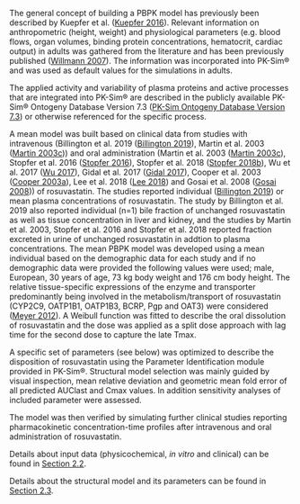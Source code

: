 The general concept of building a PBPK model has previously been described by Kuepfer et al. ([Kuepfer 2016](#5-references)). Relevant information on anthropometric (height, weight) and physiological parameters (e.g. blood flows, organ volumes, binding protein concentrations, hematocrit, cardiac output) in adults was gathered from the literature and has been previously published ([Willmann 2007](#5-references)). The information was incorporated into PK-Sim® and was used as default values for the simulations in adults.

The applied activity and variability of plasma proteins and active processes that are integrated into PK-Sim® are described in the publicly available PK-Sim® Ontogeny Database Version 7.3 ([PK-Sim Ontogeny Database Version 7.3](#5-references)) or otherwise referenced for the specific process.

A mean model was built based on clinical data from studies with intravenous (Billington et al. 2019 ([Billington 2019](#5-references)), Martin et al. 2003 ([Martin 2003c](#5-references))) and oral administration (Martin et al. 2003 ([Martin 2003c](#5-references)), Stopfer et al. 2016 ([Stopfer 2016](#5-references)), Stopfer et al. 2018 ([Stopfer 2018b](#5-references)), Wu et al. 2017 ([Wu 2017](#5-references)), Gidal et al. 2017 ([Gidal  2017](#5-references)), Cooper et al. 2003 ([Cooper 2003a](#5-references)),  Lee et al. 2018 ([Lee 2018](#5-references)) and Gosai et al. 2008 ([Gosai 2008](#5-references))) of rosuvastatin. The studies reported individual ([Billington 2019](#5-references)) or mean plasma concentrations of rosuvastatin. The study by Billington et al. 2019 also reported individual (n=1) bile fraction of unchanged rosuvastatin as well as tissue concentration in liver and kidney, and the studies by Martin et al. 2003, Stopfer et al. 2016 and Stopfer et al. 2018 reported fraction excreted in urine of unchanged rosuvastatin in addtion to plasma concentrations. The mean PBPK model was developed using a mean individual based on the demographic data for each study and if no demographic data were provided the following values were used; male, European, 30 years of age, 73 kg body weight and 176 cm body height. The relative tissue-specific expressions of the enzyme and transporter predominantly being involved in the metabolism/transport of rosuvastatin (CYP2C9, OATP1B1, OATP1B3, BCRP, Pgp and OAT3) were considered ([Meyer 2012](#5-references)). A Weibull function was fitted to describe the oral dissolution of rosuvastatin and the dose was applied as a split dose approach with lag time for the second dose to capture the late Tmax.  

A specific set of parameters (see below) was optimized to describe the disposition of rosuvastatin using the Parameter Identification module provided in PK-Sim®. Structural model selection was mainly guided by visual inspection, mean relative deviation and geometric mean fold error of all predicted
AUClast and Cmax values. In addition sensitivity analyses of included parameter were assessed.

The model was then verified by simulating further clinical studies reporting pharmacokinetic concentration-time profiles after intravenous and oral administration of rosuvastatin.

Details about input data (physicochemical, *in vitro* and clinical) can be found in [Section 2.2](#22-data-used).

Details about the structural model and its parameters can be found in [Section 2.3](#23-model-parameters-and-assumptions).




